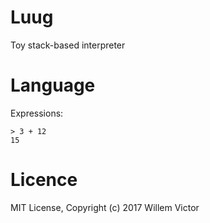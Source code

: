
Luug
====

Toy stack-based interpreter

Language
========

Expressions:

```
> 3 + 12
15
```

Licence
=======

MIT License, Copyright (c) 2017 Willem Victor
